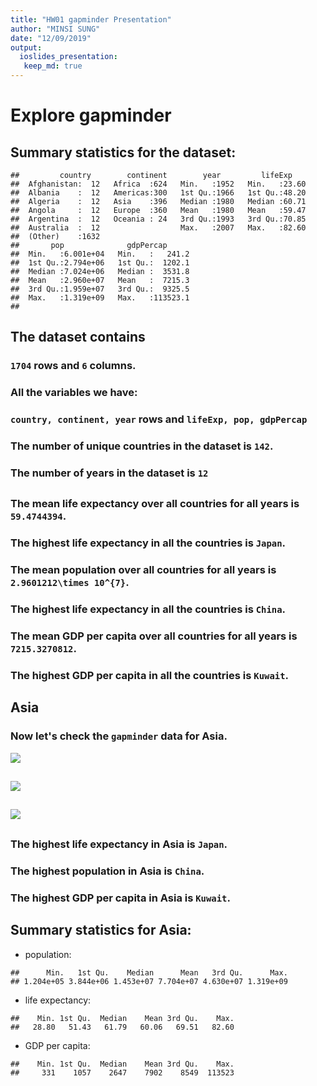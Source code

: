 ```yaml
---
title: "HW01 gapminder Presentation"
author: "MINSI SUNG"
date: "12/09/2019"
output: 
  ioslides_presentation:
   keep_md: true
---
```






# Explore gapminder 

## Summary statistics for the dataset:

```
##         country        continent        year         lifeExp     
##  Afghanistan:  12   Africa  :624   Min.   :1952   Min.   :23.60  
##  Albania    :  12   Americas:300   1st Qu.:1966   1st Qu.:48.20  
##  Algeria    :  12   Asia    :396   Median :1980   Median :60.71  
##  Angola     :  12   Europe  :360   Mean   :1980   Mean   :59.47  
##  Argentina  :  12   Oceania : 24   3rd Qu.:1993   3rd Qu.:70.85  
##  Australia  :  12                  Max.   :2007   Max.   :82.60  
##  (Other)    :1632                                                
##       pop              gdpPercap       
##  Min.   :6.001e+04   Min.   :   241.2  
##  1st Qu.:2.794e+06   1st Qu.:  1202.1  
##  Median :7.024e+06   Median :  3531.8  
##  Mean   :2.960e+07   Mean   :  7215.3  
##  3rd Qu.:1.959e+07   3rd Qu.:  9325.5  
##  Max.   :1.319e+09   Max.   :113523.1  
## 
```
## The dataset contains 
### `1704` rows and `6` columns.


### All the variables we have:
### `country, continent, year` rows and `lifeExp, pop, gdpPercap`


### The number of unique countries in the dataset is `142`.
### The number of years in the dataset is `12`


## 
### The mean life expectancy over all countries for all years is `59.4744394`.
### The highest life expectancy in all the countries is `Japan`.

### The mean population over all countries for all years is `2.9601212\times 10^{7}`.
### The highest life expectancy in all the countries is `China`.

### The mean GDP per capita over all countries for all years is `7215.3270812`.
### The highest GDP per capita in all the countries is `Kuwait`.

## Asia

### Now let's check the `gapminder` data for Asia.
![](HW01_gapminder_Presentation_files/figure-html/unnamed-chunk-1-1.png)<!-- -->

##
![](HW01_gapminder_Presentation_files/figure-html/unnamed-chunk-2-1.png)<!-- -->

##
![](HW01_gapminder_Presentation_files/figure-html/unnamed-chunk-3-1.png)<!-- -->

##
### The highest life expectancy in Asia is `Japan`.

### The highest population in Asia is `China`.

### The highest GDP per capita in Asia is `Kuwait`.


## Summary statistics for Asia:

* population:

```
##      Min.   1st Qu.    Median      Mean   3rd Qu.      Max. 
## 1.204e+05 3.844e+06 1.453e+07 7.704e+07 4.630e+07 1.319e+09
```
* life expectancy:

```
##    Min. 1st Qu.  Median    Mean 3rd Qu.    Max. 
##   28.80   51.43   61.79   60.06   69.51   82.60
```

* GDP per capita:

```
##    Min. 1st Qu.  Median    Mean 3rd Qu.    Max. 
##     331    1057    2647    7902    8549  113523
```
